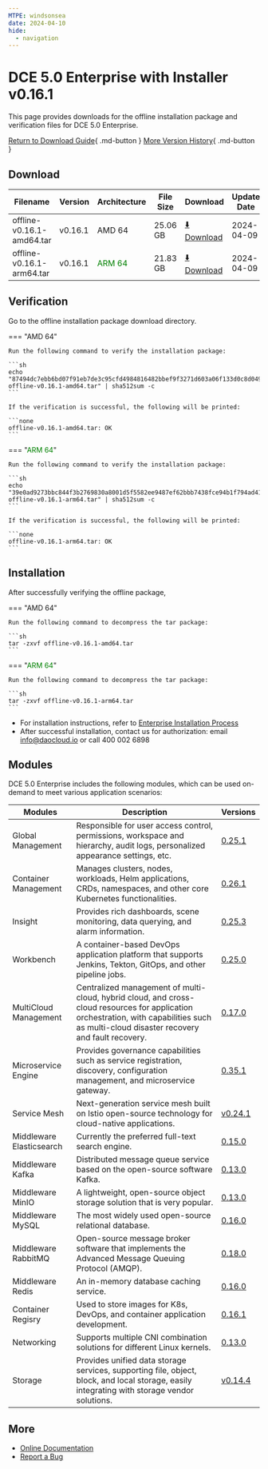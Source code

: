 ```yaml
---
MTPE: windsonsea
date: 2024-04-10
hide:
  - navigation
---
```


# DCE 5.0 Enterprise with Installer v0.16.1

This page provides downloads for the offline installation package and verification files for DCE 5.0 Enterprise.

[Return to Download Guide](../index.md#_2){ .md-button } [More Version History](./dce5-installer-history.md){ .md-button }

## Download

| Filename | Version | Architecture | File Size | Download | Update Date |
| --------- | ------- | ------------ | --------- | -------- | ----------- |
| offline-v0.16.1-amd64.tar | v0.16.1 | AMD 64 | 25.06 GB | [:arrow_down: Download](https://qiniu-download-public.daocloud.io/DaoCloud_Enterprise/dce5/offline-v0.16.1-amd64.tar) | 2024-04-09 |
| offline-v0.16.1-arm64.tar | v0.16.1 | <font color="green">ARM 64</font> | 21.83 GB | [:arrow_down: Download](https://qiniu-download-public.daocloud.io/DaoCloud_Enterprise/dce5/offline-v0.16.1-arm64.tar) | 2024-04-09 |

## Verification

Go to the offline installation package download directory.

=== "AMD 64"

    Run the following command to verify the installation package:

    ```sh
    echo "87494dc7ebb6bd07f91eb7de3c95cfd4984816482bbef9f3271d603a06f133d0c8d04983c197926560b1b32ae3d77673329514d9d7925705ad33bc9572de58a0  offline-v0.16.1-amd64.tar" | sha512sum -c
    ```

    If the verification is successful, the following will be printed:

    ```none
    offline-v0.16.1-amd64.tar: OK
    ```

=== "<font color="green">ARM 64</font>"

    Run the following command to verify the installation package:

    ```sh
    echo "39e0ad9273bbc844f3b2769830a8001d5f5582ee9487ef62bbb7438fce94b1f794ad4186d345b42a2b2f5829ee70d29c6a0853dc3d8ece5b1818ee80db33b116  offline-v0.16.1-arm64.tar" | sha512sum -c
    ```

    If the verification is successful, the following will be printed:

    ```none
    offline-v0.16.1-arm64.tar: OK
    ```

## Installation

After successfully verifying the offline package,

=== "AMD 64"

    Run the following command to decompress the tar package:

    ```sh
    tar -zxvf offline-v0.16.1-amd64.tar
    ```

=== "<font color="green">ARM 64</font>"

    Run the following command to decompress the tar package:

    ```sh
    tar -zxvf offline-v0.16.1-arm64.tar
    ```

- For installation instructions, refer to [Enterprise Installation Process](../../install/commercial/start-install.md)
- After successful installation, contact us for authorization: email info@daocloud.io or call 400 002 6898

## Modules

DCE 5.0 Enterprise includes the following modules, which can be used on-demand to meet various application scenarios:

| Modules | Description | Versions |
| ------- | ----------- | -------- |
| Global Management | Responsible for user access control, permissions, workspace and hierarchy, audit logs, personalized appearance settings, etc. | [0.25.1](../../ghippo/intro/release-notes.md#v0251) |
| Container Management | Manages clusters, nodes, workloads, Helm applications, CRDs, namespaces, and other core Kubernetes functionalities. | [0.26.1](../../kpanda/intro/release-notes.md#v0261) |
| Insight | Provides rich dashboards, scene monitoring, data querying, and alarm information. | [0.25.3](../../insight/intro/releasenote.md#v0253) |
| Workbench | A container-based DevOps application platform that supports Jenkins, Tekton, GitOps, and other pipeline jobs. | [0.25.0](../../amamba/intro/release-notes.md#v0250) |
| MultiCloud Management | Centralized management of multi-cloud, hybrid cloud, and cross-cloud resources for application orchestration, with capabilities such as multi-cloud disaster recovery and fault recovery. | [0.17.0](../../kairship/intro/release-notes.md#v0170) |
| Microservice Engine | Provides governance capabilities such as service registration, discovery, configuration management, and microservice gateway. | [0.35.1](../../skoala/intro/release-notes.md#v0351) |
| Service Mesh | Next-generation service mesh built on Istio open-source technology for cloud-native applications. | [v0.24.1](../../mspider/intro/release-notes.md#v0241) |
| Middleware Elasticsearch | Currently the preferred full-text search engine. | [0.15.0](../../middleware/elasticsearch/release-notes.md#v0150) |
| Middleware Kafka | Distributed message queue service based on the open-source software Kafka. | [0.13.0](../../middleware/kafka/release-notes.md#v0130) |
| Middleware MinIO | A lightweight, open-source object storage solution that is very popular. | [0.13.0](../../middleware/minio/release-notes.md#v0130) |
| Middleware MySQL | The most widely used open-source relational database. | [0.16.0](../../middleware/mysql/release-notes.md#v0160) |
| Middleware RabbitMQ | Open-source message broker software that implements the Advanced Message Queuing Protocol (AMQP). | [0.18.0](../../middleware/rabbitmq/release-notes.md#v0180) |
| Middleware Redis | An in-memory database caching service. | [0.16.0](../../middleware/redis/release-notes.md#v0160) |
| Container Regisry | Used to store images for K8s, DevOps, and container application development. | [0.16.1](../../kangaroo/intro/release-notes.md#v0161) |
| Networking | Supports multiple CNI combination solutions for different Linux kernels. | [0.13.0](../../dce/dce-rn/20240130.md) |
| Storage | Provides unified data storage services, supporting file, object, block, and local storage, easily integrating with storage vendor solutions. | [v0.14.4](../../storage/hwameistor/releasenotes.md#v0144) |

## More

- [Online Documentation](../../dce/index.md)
- [Report a Bug](https://github.com/DaoCloud/DaoCloud-docs/issues)
